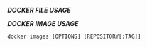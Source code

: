 ***DOCKER FILE USAGE***<br/>



***DOCKER IMAGE USAGE***<br/>

```docker images [OPTIONS] [REPOSITORY[:TAG]] ```
